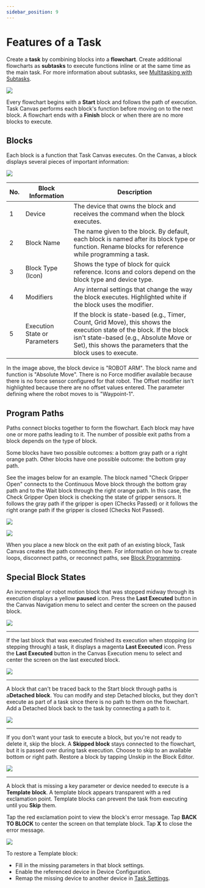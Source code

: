 ```yaml
---
sidebar_position: 9
---
```


# Features of a Task

Create a **task** by combining blocks into a **flowchart**. Create additional flowcharts as **subtasks** to execute functions inline or at the same time as the main task. For more information about subtasks, see [Multitasking with Subtasks](MultitaskingWithSubtasks.md).

![](../Images/TaskCanvas/Canvas-Flowchart-Example2.png)

Every flowchart begins with a **Start** block and follows the path of execution. Task Canvas performs each block's function before moving on to the next block. A flowchart ends with a **Finish** block or when there are no more blocks to execute.

## Blocks

Each block is a function that Task Canvas executes. On the Canvas, a block displays several pieces of important information:

![](../Images/TaskCanvas/Block-Callouts.png)

|No.|Block Information|Description|
|---|-----------------|-----------|
|1|Device|The device that owns the block and receives the command when the block executes.|
|2|Block Name|The name given to the block. By default, each block is named after its block type or function. Rename blocks for reference while programming a task.|
|3|Block Type \(Icon\)|Shows the type of block for quick reference. Icons and colors depend on the block type and device type.|
|4|Modifiers|Any internal settings that change the way the block executes. Highlighted white if the block uses the modifier.|
|5|Execution State or Parameters|If the block is state-based \(e.g., Timer, Count, Grid Move\), this shows the execution state of the block. If the block isn't state-based \(e.g., Absolute Move or Set\), this shows the parameters that the block uses to execute.|

In the image above, the block device is "ROBOT ARM". The block name and function is "Absolute Move". There is no Force modifier available because there is no force sensor configured for that robot. The Offset modifier isn't highlighted because there are no offset values entered. The parameter defining where the robot moves to is "Waypoint-1".

## Program Paths

Paths connect blocks together to form the flowchart. Each block may have one or more paths leading to it. The number of possible exit paths from a block depends on the type of block.

Some blocks have two possible outcomes: a bottom gray path or a right orange path. Other blocks have one possible outcome: the bottom gray path.

See the images below for an example. The block named "Check Gripper Open" connects to the Continuous Move block through the bottom gray path and to the Wait block through the right orange path. In this case, the Check Gripper Open block is checking the state of gripper sensors. It follows the gray path if the gripper is open \(Checks Passed\) or it follows the right orange path if the gripper is closed \(Checks Not Passed\).

![](../Images/TaskCanvas/Canvas-Flowchart-Example1.png)

![](../Images/TaskCanvas/Canvas-Flowchart-Example1-Select.png)

When you place a new block on the exit path of an existing block, Task Canvas creates the path connecting them. For information on how to create loops, disconnect paths, or reconnect paths, see [Block Programming](BlockProgramming.md).

## Special Block States

An incremental or robot motion block that was stopped midway through its execution displays a yellow **paused** icon. Press the **Last Executed** button in the Canvas Navigation menu to select and center the screen on the paused block.

![](../Images/TaskCanvas/Block-State-Paused.png)

---

If the last block that was executed finished its execution when stopping \(or stepping through\) a task, it displays a magenta **Last Executed** icon. Press the **Last Executed** button in the Canvas Execution menu to select and center the screen on the last executed block.

![](../Images/TaskCanvas/Block-State-LastExecuted.png)

---

A block that can't be traced back to the Start block through paths is a**Detached block**. You can modify and step Detached blocks, but they don't execute as part of a task since there is no path to them on the flowchart. Add a Detached block back to the task by connecting a path to it.

![](../Images/TaskCanvas/Detach2.png)

---

If you don't want your task to execute a block, but you're not ready to delete it, skip the block. A **Skipped block** stays connected to the flowchart, but it is passed over during task execution. Choose to skip to an available bottom or right path. Restore a block by tapping Unskip in the Block Editor.

![](../Images/TaskCanvas/Canvas-Flowchart-SkippedBlocks.png)

---

A block that is missing a key parameter or device needed to execute is a **Template block**. A template block appears transparent with a red exclamation point. Template blocks can prevent the task from executing until you **Skip** them.

Tap the red exclamation point to view the block's error message. Tap **BACK TO BLOCK** to center the screen on that template block. Tap **X** to close the error message.

![](../Images/TaskCanvas/Block-State-Template.png)

To restore a Template block:

-   Fill in the missing parameters in that block settings.
-   Enable the referenced device in Device Configuration.
-   Remap the missing device to another device in [Task Settings](TaskSettings.md).


